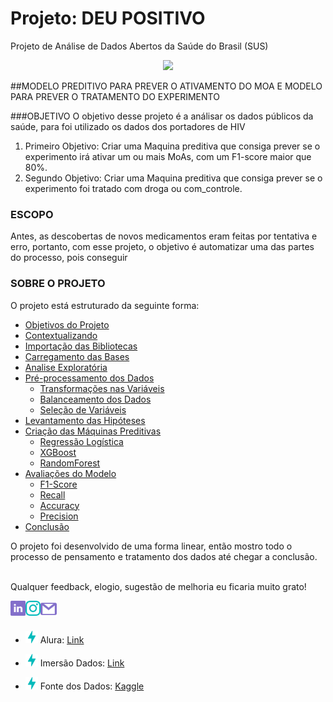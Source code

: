# Projeto: DEU POSITIVO
Projeto de Análise de Dados Abertos da Saúde do Brasil (SUS)

<p align= "center">
<img src="https://github.com/JuniorTorresMTJ/temp/blob/main/image/DEU_POSITIVO.png" min-width="300px" max-width="200px" width="750px" >
</p>


##MODELO PREDITIVO PARA PREVER O ATIVAMENTO DO MOA E MODELO PARA PREVER O TRATAMENTO DO EXPERIMENTO



###OBJETIVO
O objetivo desse projeto é a análisar os dados públicos da saúde, para foi utilizado os dados dos portadores de HIV

1. Primeiro Objetivo: Criar uma Maquina preditiva que consiga prever se o experimento irá ativar um ou mais MoAs, com um F1-score maior que 80%.
2. Segundo Objetivo: Criar uma Maquina preditiva que consiga prever se o experimento foi tratado com droga ou com_controle.


### **ESCOPO**
 
 
Antes, as descobertas de novos medicamentos eram feitas por tentativa e erro, portanto, com esse projeto, o objetivo é automatizar uma das partes do processo, pois conseguir

### **SOBRE O PROJETO**
<div align = "left">
O projeto está estruturado da seguinte forma:<br>

   * [Objetivos do Projeto](https://github.com/JuniorTorresMTJ/Projeto_MoA_no_Paredawn/blob/main/notebook/Projeto_Final_MoA_no_Paredawn.ipynb)
   * [Contextualizando](https://github.com/JuniorTorresMTJ/Projeto_MoA_no_Paredawn/blob/main/notebook/Projeto_Final_MoA_no_Paredawn.ipynb)
   * [Importação das Bibliotecas](https://github.com/JuniorTorresMTJ/Projeto_MoA_no_Paredawn/blob/main/notebook/Projeto_Final_MoA_no_Paredawn.ipynb)
   * [Carregamento das Bases](https://github.com/JuniorTorresMTJ/Projeto_MoA_no_Paredawn/blob/main/notebook/Projeto_Final_MoA_no_Paredawn.ipynb)
   * [Analise Exploratória](https://github.com/JuniorTorresMTJ/Projeto_MoA_no_Paredawn/blob/main/notebook/Projeto_Final_MoA_no_Paredawn.ipynb)
   * [Pré-processamento dos Dados](https://github.com/JuniorTorresMTJ/Projeto_MoA_no_Paredawn/blob/main/notebook/Projeto_Final_MoA_no_Paredawn.ipynb)
      * [Transformações nas Variáveis](https://github.com/JuniorTorresMTJ/Projeto_MoA_no_Paredawn/blob/main/notebook/Projeto_Final_MoA_no_Paredawn.ipynb)
      * [Balanceamento dos Dados](https://github.com/JuniorTorresMTJ/Projeto_MoA_no_Paredawn/blob/main/notebook/Projeto_Final_MoA_no_Paredawn.ipynb)
      * [Seleção de Variáveis](https://github.com/JuniorTorresMTJ/Projeto_MoA_no_Paredawn/blob/main/notebook/Projeto_Final_MoA_no_Paredawn.ipynb)
   * [Levantamento das Hipóteses](https://github.com/JuniorTorresMTJ/Projeto_MoA_no_Paredawn/blob/main/notebook/Projeto_Final_MoA_no_Paredawn.ipynb)
   * [Criação das Máquinas Preditivas](https://github.com/JuniorTorresMTJ/Projeto_MoA_no_Paredawn/blob/main/notebook/Projeto_Final_MoA_no_Paredawn.ipynb)
      * [Regressão Logística](https://github.com/JuniorTorresMTJ/Projeto_MoA_no_Paredawn/blob/main/notebook/Projeto_Final_MoA_no_Paredawn.ipynb)
      * [XGBoost](https://github.com/JuniorTorresMTJ/Projeto_MoA_no_Paredawn/blob/main/notebook/Projeto_Final_MoA_no_Paredawn.ipynb)
      * [RandomForest](https://github.com/JuniorTorresMTJ/Projeto_MoA_no_Paredawn/blob/main/notebook/Projeto_Final_MoA_no_Paredawn.ipynb)
   * [Avaliações do Modelo](https://github.com/JuniorTorresMTJ/Projeto_MoA_no_Paredawn/blob/main/notebook/Projeto_Final_MoA_no_Paredawn.ipynb)
      * [F1-Score](https://github.com/JuniorTorresMTJ/Projeto_MoA_no_Paredawn/blob/main/notebook/Projeto_Final_MoA_no_Paredawn.ipynb)
      * [Recall](https://github.com/JuniorTorresMTJ/Projeto_MoA_no_Paredawn/blob/main/notebook/Projeto_Final_MoA_no_Paredawn.ipynb)
      * [Accuracy](https://github.com/JuniorTorresMTJ/Projeto_MoA_no_Paredawn/blob/main/notebook/Projeto_Final_MoA_no_Paredawn.ipynb)
      * [Precision](https://github.com/JuniorTorresMTJ/Projeto_MoA_no_Paredawn/blob/main/notebook/Projeto_Final_MoA_no_Paredawn.ipynb)
   * [Conclusão](https://github.com/JuniorTorresMTJ/Projeto_MoA_no_Paredawn/blob/main/notebook/Projeto_Final_MoA_no_Paredawn.ipynb)
</div>
O projeto foi desenvolvido de uma forma linear, então mostro todo o processo de pensamento e tratamento dos dados até chegar a conclusão.<br>
<br>

<p align= "left">
Qualquer feedback, elogio, sugestão de melhoria eu ficaria muito grato!
</p>

<a  href="https://www.linkedin.com/in/marivaldotorres/">
    <img align="left"alt="Junior Torres | Linkedin" width="24px" src="https://github.com/JuniorTorresMTJ/JuniorTorresMTJ/blob/master/image/linkedin.svg" />
  </a>

  <a href="https://www.instagram.com/callmejuniorr/">
    <img align="left" alt="Junior Torres | Instagram" width="24px" src="https://github.com/JuniorTorresMTJ/JuniorTorresMTJ/blob/master/image/instagram.svg" />
  </a>
  <a href="mailto:juniortorres.mth@gmail.com">
    <img align="left" alt="Junior Torres | Gmail" width="26px" src="https://github.com/JuniorTorresMTJ/JuniorTorresMTJ/blob/master/image/gmail.svg" />
  </a>
<br><br>

 - <img width="20px" src="https://github.com/JuniorTorresMTJ/JuniorTorresMTJ/blob/master/image/flash.svg" /> Alura: [Link](https://www.alura.com.br/)

- <img width="20px" src="https://github.com/JuniorTorresMTJ/JuniorTorresMTJ/blob/master/image/flash.svg" />  Imersão Dados: [Link](https://www.alura.com.br/imersao-dados)

- <img width="20px" src="https://github.com/JuniorTorresMTJ/JuniorTorresMTJ/blob/master/image/flash.svg" /> Fonte dos Dados: [Kaggle](https://www.kaggle.com/c/lish-moa/overview/description)

